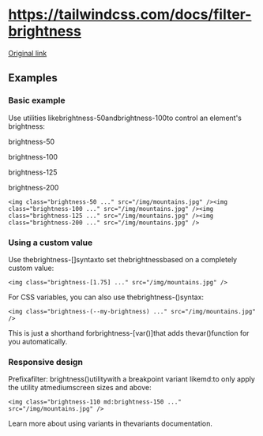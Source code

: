 # https://tailwindcss.com/docs/filter-brightness

[Original link](https://tailwindcss.com/docs/filter-brightness)

## Examples

### Basic example

Use utilities likebrightness-50andbrightness-100to control an element's brightness:

brightness-50

brightness-100

brightness-125

brightness-200

```
<img class="brightness-50 ..." src="/img/mountains.jpg" /><img class="brightness-100 ..." src="/img/mountains.jpg" /><img class="brightness-125 ..." src="/img/mountains.jpg" /><img class="brightness-200 ..." src="/img/mountains.jpg" />
```

### Using a custom value

Use thebrightness-[<value>]syntaxto set thebrightnessbased on a completely custom value:

```
<img class="brightness-[1.75] ..." src="/img/mountains.jpg" />
```

For CSS variables, you can also use thebrightness-(<custom-property>)syntax:

```
<img class="brightness-(--my-brightness) ..." src="/img/mountains.jpg" />
```

This is just a shorthand forbrightness-[var(<custom-property>)]that adds thevar()function for you automatically.

### Responsive design

Prefixafilter: brightness()utilitywith a breakpoint variant likemd:to only apply the utility atmediumscreen sizes and above:

```
<img class="brightness-110 md:brightness-150 ..." src="/img/mountains.jpg" />
```

Learn more about using variants in thevariants documentation.
